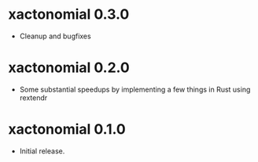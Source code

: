 # xactonomial 0.3.0

* Cleanup and bugfixes


# xactonomial 0.2.0

* Some substantial speedups by implementing a few things in Rust using rextendr


# xactonomial 0.1.0

* Initial release.
